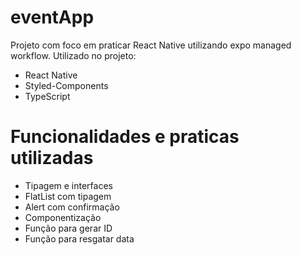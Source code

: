 # eventApp

Projeto com foco em praticar React Native utilizando expo managed workflow.
Utilizado no projeto:

- React Native
- Styled-Components
- TypeScript

# Funcionalidades e praticas utilizadas

- Tipagem e interfaces
- FlatList com tipagem
- Alert com confirmação
- Componentização
- Função para gerar ID
- Função para resgatar data
